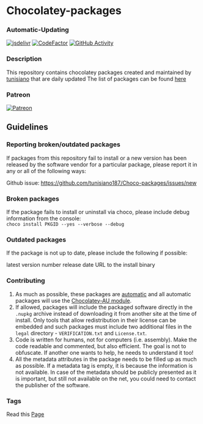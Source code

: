 # Chocolatey-packages

### Automatic-Updating
[![jsdelivr](https://data.jsdelivr.com/v1/package/gh/tunisiano187/Choco-packages/badge?style=rounded)](https://gitlab.com/chocolatey-packages/automatic-updating) [![CodeFactor](https://www.codefactor.io/repository/github/tunisiano187/Choco-packages/badge)](https://www.codefactor.io/repository/github/tunisiano187/Choco-packages)
[![GitHub Activity](https://img.shields.io/github/commit-activity/m/tunisiano187/Choco-packages)](https://github.com/tunisiano187/Choco-packages/commits/master)


### Description

This repository contains chocolatey packages created and maintained by [tunisiano](https://chocolatey.org/profiles/tunisiano) that are daily updated
The list of packages can be found [here](https://github.com/tunisiano187/Choco-packages/blob/master/Packages.md)

### Patreon
[![Patreon](https://cdn.jsdelivr.net/gh/tunisiano187/choco-packages@f986b7f5de3afc021180256752805698d4efbc38/icons/patreon.png)](https://www.patreon.com/tunisiano)

## Guidelines

### Reporting broken/outdated packages

If packages from this repository fail to install or a new version has been released by the software vendor for a particular package, please report it in any or all of the following ways:

Github issue: https://github.com/tunisiano187/Choco-packages/issues/new

### Broken packages

If the package fails to install or uninstall via choco, please include debug information from the console:   
```choco install PKGID --yes --verbose --debug```

### Outdated packages

If the package is not up to date, please include the following if possible:

latest version number
release date
URL to the install binary

### Contributing
1. As much as possible, these packages are [automatic](https://chocolatey.org/docs/automatic-packages) and all automatic packages will use the [Chocolatey-AU module](https://github.com/chocolatey-community/chocolatey-au/).
2. If allowed, packages will include the packaged software directly in the `.nupkg` archive instead of downloading it from another site at the time of install.  Only tools that allow redistribution in their license can be embedded and such packages must include two additional files in the `legal` directory - `VERIFICATION.txt` and `License.txt`.
3. Code is written for humans, not for computers (i.e. assembly). Make the code readable and commented, but also efficient. The goal is not to obfuscate. If another one wants to help, he needs to understand it too!
4. All the metadata attributes in the package needs to be filled up as much as possible. If a metadata tag is empty, it is because the information is not available. In case of the metadata should be publicly presented as it is important, but still not available on the net, you could need to contact the publisher of the software.

### Tags
Read this [Page](https://github.com/tunisiano187/Choco-packages/wiki/Tags.md)

